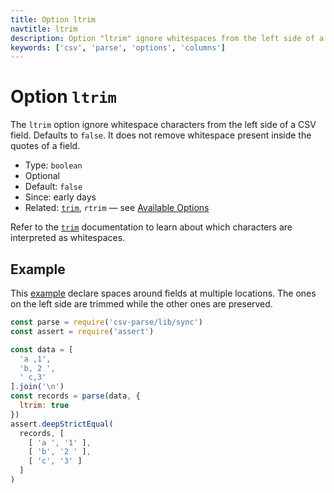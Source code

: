 ```yaml
---
title: Option ltrim
navtitle: ltrim
description: Option "ltrim" ignore whitespaces from the left side of a CSV field.
keywords: ['csv', 'parse', 'options', 'columns']
---
```


# Option `ltrim`

The `ltrim` option ignore whitespace characters from the left side of a CSV field. Defaults to `false`. It does not remove whitespace present inside the quotes of a field.

* Type: `boolean`
* Optional
* Default: `false`
* Since: early days
* Related: [`trim`](/parse/options/trim/), `rtrim` &mdash; see [Available Options](/parse/options/#available-options)

Refer to the [`trim`](/parse/options/trim/) documentation to learn about which characters are interpreted as whitespaces.

## Example

This [example](https://github.com/adaltas/node-csv/blob/master/packages/csv-parse/samples/option.ltrim.js) declare spaces around fields at multiple locations. The ones on the left side are trimmed while the other ones are preserved.

```js
const parse = require('csv-parse/lib/sync')
const assert = require('assert')

const data = [
  'a ,1',
  'b, 2 ',
  ' c,3'
].join('\n')
const records = parse(data, {
  ltrim: true
})
assert.deepStrictEqual(
  records, [
    [ 'a ', '1' ],
    [ 'b', '2 ' ],
    [ 'c', '3' ]
  ]
)
```
